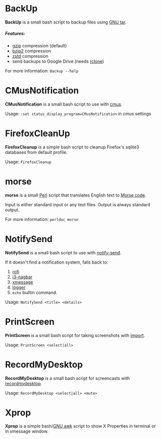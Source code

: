 # BackUp
**BackUp** is a small bash script to backup files using [GNU tar](https://www.gnu.org/software/tar).

##### Features:
* [gzip](https://www.gzip.org) compression (default)
* [bzip2](http://www.bzip.org) compression
* [zstd](https://www.zstd.net) compression
* send backups to Google Drive (needs [rclone](https://rclone.org))

For more information: `Backup --help`


# CMusNotification

**CMusNotification** is a small bash script to use with [cmus](https://cmus.github.io).

Usage: `:set status_display_program=CMusNotification` in *cmus* settings


# FirefoxCleanUp

**FirefoxCleanup** is a simple bash script to cleanup Firefox's sqlite3 databases from default profile.

Usage: `FirefoxCleanup`


# morse

**morse** is a small [Perl](https://www.perl.org) script that translates English text to [Morse code](https://en.wikipedia.org/wiki/Morse_code).

Input is either standard input or any text files.
Output is always standard output.

For more information: `perldoc morse`


# NotifySend

**NotifySend** is a small bash script to use with [notify-send](https://developer.gnome.org/notification-spec).

If it doesn't find a notification system, falls back to:
1. [rofi](https://github.com/davatorium/rofi)
1. [i3-nagbar](https://i3wm.org)
1. [xmessage](https://xorg.freedesktop.org)
1. [logger](https://github.com/karelzak/util-linux)
1. `echo` builtin command.

Usage: `NotifySend <title> <details>`


# PrintScreen

**PrintScreen** is a small bash script for taking screenshots with [import](https://imagemagick.org).

Usage: `PrintScreen <select|all>`


# RecordMyDesktop

**RecordMyDesktop** is a small bash script for screencasts with [recordmydesktop](http://recordmydesktop.sourceforge.net).

Usage: `RecordMyDesktop <select|all> <mute>`


# Xprop

**Xprop** is a simple bash/[GNU awk](https://www.gnu.org/software/gawk) script to show X Properties in terminal or in xmessage window.
